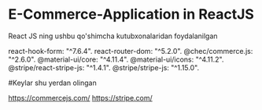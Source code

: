 # E-Commerce-Application in ReactJS

React JS ning ushbu qo'shimcha kutubxonalaridan foydalanilgan

react-hook-form: "^7.6.4".
react-router-dom: "^5.2.0".
@chec/commerce.js: "^2.6.0". 
@material-ui/core: "^4.11.4".
@material-ui/icons: "^4.11.2". 
@stripe/react-stripe-js: "^1.4.1".
@stripe/stripe-js: "^1.15.0".


#Keylar shu yerdan olingan

https://commercejs.com/
https://stripe.com/